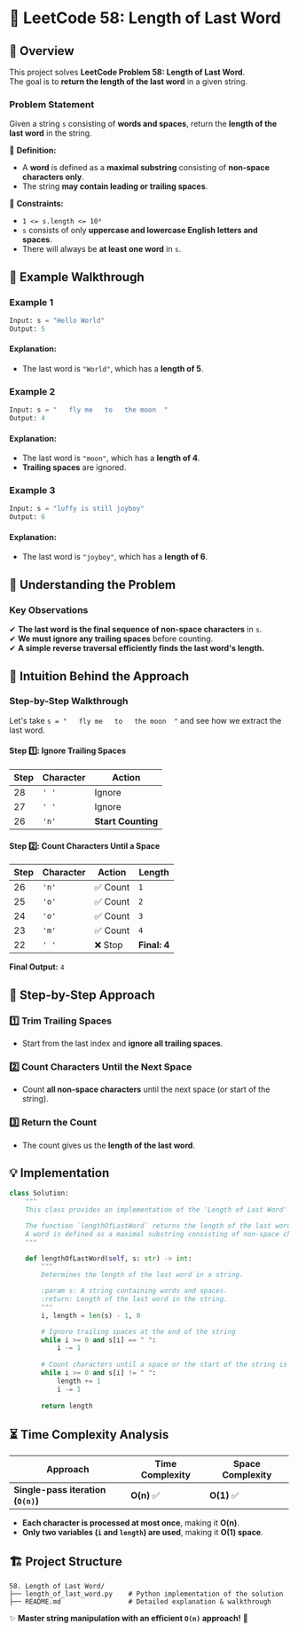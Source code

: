 # 🚀 **LeetCode 58: Length of Last Word**

## 📌 **Overview**
This project solves **LeetCode Problem 58: Length of Last Word**.  
The goal is to **return the length of the last word** in a given string.

### **Problem Statement**
Given a string `s` consisting of **words and spaces**, return the **length of the last word** in the string.

🔹 **Definition:**
- A **word** is defined as a **maximal substring** consisting of **non-space characters only**.
- The string **may contain leading or trailing spaces**.

🔹 **Constraints:**
- `1 <= s.length <= 10⁴`
- `s` consists of only **uppercase and lowercase English letters and spaces**.
- There will always be **at least one word** in `s`.

## 🎯 **Example Walkthrough**
### **Example 1**
```python
Input: s = "Hello World"
Output: 5
```
#### **Explanation:**
- The last word is `"World"`, which has a **length of 5**.

### **Example 2**
```python
Input: s = "   fly me   to   the moon  "
Output: 4
```
#### **Explanation:**
- The last word is `"moon"`, which has a **length of 4**.
- **Trailing spaces** are ignored.

### **Example 3**
```python
Input: s = "luffy is still joyboy"
Output: 6
```
#### **Explanation:**
- The last word is `"joyboy"`, which has a **length of 6**.

## 🚀 **Understanding the Problem**
### **Key Observations**
✔ **The last word is the final sequence of non-space characters** in `s`.  
✔ **We must ignore any trailing spaces** before counting.  
✔ **A simple reverse traversal efficiently finds the last word's length.**  

## 🧠 **Intuition Behind the Approach**
### **Step-by-Step Walkthrough**
Let's take `s = "   fly me   to   the moon  "` and see how we extract the last word.

#### **Step 1️⃣: Ignore Trailing Spaces**
| Step | Character | Action |
|------|-----------|--------|
| 28   | `' '`    | Ignore |
| 27   | `' '`    | Ignore |
| 26   | `'n'`    | **Start Counting** |

#### **Step 2️⃣: Count Characters Until a Space**
| Step | Character | Action | Length |
|------|-----------|--------|---------|
| 26   | `'n'`    | ✅ Count | `1` |
| 25   | `'o'`    | ✅ Count | `2` |
| 24   | `'o'`    | ✅ Count | `3` |
| 23   | `'m'`    | ✅ Count | `4` |
| 22   | `' '`    | ❌ Stop | **Final: 4** |

**Final Output:** `4`

## 📝 **Step-by-Step Approach**
### **1️⃣ Trim Trailing Spaces**
- Start from the last index and **ignore all trailing spaces**.

### **2️⃣ Count Characters Until the Next Space**
- Count **all non-space characters** until the next space (or start of the string).

### **3️⃣ Return the Count**
- The count gives us the **length of the last word**.

## **💡 Implementation**
```python
class Solution:
    """
    This class provides an implementation of the 'Length of Last Word' problem.

    The function `lengthOfLastWord` returns the length of the last word in a given string.
    A word is defined as a maximal substring consisting of non-space characters only.
    """

    def lengthOfLastWord(self, s: str) -> int:
        """
        Determines the length of the last word in a string.

        :param s: A string containing words and spaces.
        :return: Length of the last word in the string.
        """
        i, length = len(s) - 1, 0

        # Ignore trailing spaces at the end of the string
        while i >= 0 and s[i] == " ":
            i -= 1
        
        # Count characters until a space or the start of the string is reached
        while i >= 0 and s[i] != " ":
            length += 1
            i -= 1
        
        return length
```

## ⏳ **Time Complexity Analysis**
| Approach | Time Complexity | Space Complexity |
|----------|----------------|------------------|
| **Single-pass iteration (`O(n)`)** | **O(n)** ✅ | **O(1)** ✅ |

- **Each character is processed at most once**, making it **O(n)**.
- **Only two variables (`i` and `length`) are used**, making it **O(1) space**.

## 🏗 **Project Structure**
```
58. Length of Last Word/
├── length_of_last_word.py    # Python implementation of the solution
├── README.md                 # Detailed explanation & walkthrough
```

✨ **Master string manipulation with an efficient `O(n)` approach!** 🚀  